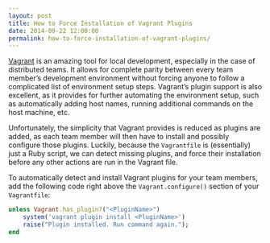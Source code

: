 ```yaml
---
layout: post
title: How to Force Installation of Vagrant Plugins
date: 2014-09-22 12:00:00
permalink: how-to-force-installation-of-vagrant-plugins/
---
```

[Vagrant](https://www.vagrantup.com/) is an amazing tool for local development, especially in the case of distributed teams. It allows for complete parity between every team member’s development environment without forcing anyone to follow a complicated list of environment setup steps. Vagrant’s plugin support is also excellent, as it provides for further automating the environment setup, such as automatically adding host names, running additional commands on the host machine, etc.

Unfortunately, the simplicity that Vagrant provides is reduced as plugins are added, as each team member will then have to install and possibly configure those plugins. Luckily, because the `Vagrantfile` is (essentially) just a Ruby script, we can detect missing plugins, and force their installation before any other actions are run in the Vagrant file.

To automatically detect and install Vagrant plugins for your team members, add the following code right above the `Vagrant.configure()` section of your `Vagrantfile`:

```ruby
unless Vagrant.has_plugin?("<PluginName>")
	system('vagrant plugin install <PluginName>')
	raise("Plugin installed. Run command again.");
end
```